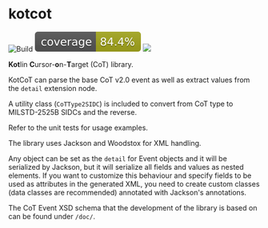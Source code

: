 # kotcot
![Build](https://github.com/cyberpython/kotcot/actions/workflows/main.yml/badge.svg)
![Coverage](.github/badges/jacoco.svg)
[![](https://jitpack.io/v/cyberpython/kotcot.svg)](https://jitpack.io/#cyberpython/kotcot)

**Kot**lin **C**ursor-**o**n-**T**arget (CoT) library.

KotCoT can parse the base CoT v2.0 event as well as extract values from the `detail` extension node.

A utility class (`CoTType2SIDC`) is included to convert from CoT type to MILSTD-2525B SIDCs and the 
reverse.

Refer to the unit tests for usage examples.

The library uses Jackson and Woodstox for XML handling.

Any object can be set as the `detail` for Event objects and it will be serialized by Jackson, but it
will serialize all fields and values as nested elements. If you want to customize this behaviour and
specify fields to be used as attributes in the generated XML, you need to create custom classes 
(data classes are recommended) annotated with Jackson's annotations.

The CoT Event XSD schema that the development of the library is based on can be found under `/doc/`.

